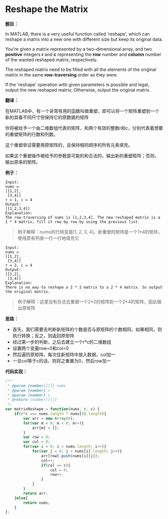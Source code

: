 # Reshape the Matrix

**题目：**



In MATLAB, there is a very useful function called 'reshape', which can reshape a matrix into a new one with different size but keep its original data.

You're given a matrix represented by a two-dimensional array, and two **positive** integers **r** and **c** representing the **row** number and **column** number of the wanted reshaped matrix, respectively.

The reshaped matrix need to be filled with all the elements of the original matrix in the same **row-traversing** order as they were.

If the 'reshape' operation with given parameters is possible and legal, output the new reshaped matrix; Otherwise, output the original matrix.



**翻译：**



在MATLAB中，有一个非常有用的函数叫做重塑，即可以将一个矩阵重塑到一个新的具备不同尺寸但保持它的原数据的矩阵



你将被给予一个由二维数组代表的矩阵，和两个有效的整数r和c，分别代表着想要的重塑矩阵的行数和列数。



这个重塑举证需要用原矩阵的，且保持相同顺序的所有元素填充。



如果这个重塑操作被给予的参数是可能的和合法的，输出新的重塑矩阵；否则， 输出原来的矩阵。



**例子：**



```
Input: 
nums = 
[[1,2],
 [3,4]]
r = 1, c = 4
Output: 
[[1,2,3,4]]
Explanation:
The row-traversing of nums is [1,2,3,4]. The new reshaped matrix is a 1 * 4 matrix, fill it row by row by using the previous list.
```



> 例子解释：nums的行转变是[1, 2, 3, 4]。新重塑的矩阵是一个1*4的矩阵，使用原有列表一行一行地填充它



```
Input: 
nums = 
[[1,2],
 [3,4]]
r = 2, c = 4
Output: 
[[1,2],
 [3,4]]
Explanation:
There is no way to reshape a 2 * 2 matrix to a 2 * 4 matrix. So output the original matrix.
```



> 例子解释：这里没有办法去重塑一个2*2的矩阵到一个2\*4的矩阵，因此输出原矩阵



**思路：**



* 首先，我们需要去判断新矩阵的个数是否与原矩阵的个数相同。如果相同，则执行转换；反之，则返回原矩阵
* 经过第一步的判断，之后去建立一个r*c的二维数组
* 设置两个变量row=0和col=0
* 然后遍历原矩阵，每次往新矩阵中放入数据，col加一
* 一旦col等于c的话，则将之重置为0，然后row加一



**代码实现：**



```javascript
/**
 * @param {number[][]} nums
 * @param {number} r
 * @param {number} c
 * @return {number[][]}
 */
var matrixReshape = function(nums, r, c) {
    if(r*c === nums.length * nums[0].length){
        var arr = new Array(r);
        for(var m = 0; m < r; m++){
            arr[m] = [];
        }
        var row = 0;
        var col = 0;
        for(var i = 0; i < nums.length; i++){
            for(var j = 0; j < nums[i].length; j++){
                arr[row].push(nums[i][j]);
                col++;
                if(col == c){
                    col = 0;
                    row++;
                }
            }
        }
        return arr;
    }else{
        return nums;
    }
};
```

